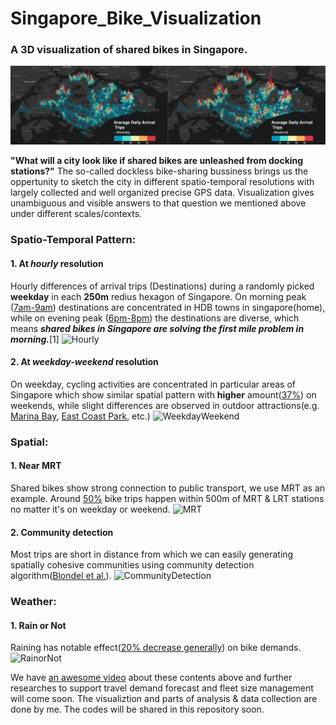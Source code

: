 # Singapore_Bike_Visualization

### A 3D visualization of shared bikes in Singapore.
![General](https://github.com/ricardoCyy/imgs/blob/master/Sin_web/avg_trip_spatial.png)

**"What will a city look like if shared bikes are unleashed from docking stations?"**
The so-called dockless bike-sharing bussiness brings us the oppertunity to sketch the city in different spatio-temporal resolutions with largely collected and well organized precise GPS data. Visualization gives unambiguous and visible answers to that question we mentioned above under different scales/contexts.

### Spatio-Temporal Pattern:
#### 1. At *hourly* resolution
Hourly differences of arrival trips (Destinations) during a randomly picked **weekday** in each **250m** redius hexagon of Singapore. On morning peak ([7am-9am](https://en.wikipedia.org/wiki/Rush_hour#Singapore)) destinations are concentrated in HDB towns in singapore(home), while on evening peak ([6pm-8pm](https://en.wikipedia.org/wiki/Rush_hour#Singapore)) the destinations are diverse, which means ***shared bikes in Singapore are solving the first mile problem in morning.***[1]
![Hourly](https://github.com/ricardoCyy/imgs/blob/master/Sin_web/one_day.gif)

#### 2. At *weekday-weekend* resolution
On weekday, cycling activities are concentrated in particular areas of Singapore which show similar spatial pattern with **higher** amount([37%](https://youtu.be/_yfiuV4j9Jw?t=60)) on weekends, while slight differences are observed in outdoor attractions(e.g. [Marina Bay](https://www.google.com/maps/place/Marina+Bay+Sands,+Singapore/@1.3033138,103.8120058,11.75z/data=!4m5!3m4!1s0x31da19042950679d:0x7e9eb96cc0e8d6f2!8m2!3d1.2833754!4d103.8607264), [East Coast Park](https://www.google.com/maps/place/East+Coast+Beach/@1.3287831,103.8228122,11.88z/data=!4m12!1m6!3m5!1s0x31da22b906ff05d1:0xaffda4da354a96fa!2sEast+Coast+Park!8m2!3d1.3007842!4d103.9121866!3m4!1s0x31da187774c4d073:0x6dc2e74a10c148fc!8m2!3d1.2991943!4d103.9112697), etc.)
![WeekdayWeekend](https://github.com/ricardoCyy/imgs/blob/master/Sin_web/weekday-weekend.gif)

### Spatial:
#### 1. Near MRT
Shared bikes show strong connection to public transport, we use MRT as an example. Around [50%](https://youtu.be/_yfiuV4j9Jw?t=71) bike trips happen within 500m of MRT & LRT stations no matter it's on weekday or weekend.
![MRT](https://github.com/ricardoCyy/imgs/blob/master/Sin_web/near_station.gif)

#### 2. Community detection
Most trips are short in distance from which we can easily generating spatially cohesive communities using community detection algorithm([Blondel et al.](http://arxiv.org/abs/0803.0476)).
![CommunityDetection](https://github.com/ricardoCyy/imgs/blob/master/Sin_web/community_detection.gif)

### Weather:
#### 1. Rain or Not
Raining has notable effect([20% decrease generally](https://youtu.be/_yfiuV4j9Jw?t=80)) on bike demands.
![RainorNot](https://github.com/ricardoCyy/imgs/blob/master/Sin_web/rain_or_not.gif)

We have [an awesome video](https://www.youtube.com/watch?v=_yfiuV4j9Jw) about these contents above and further researches to support travel demand forecast and fleet size management will come soon.
The visualiztion and parts of analysis & data collection are done by me.
The codes will be shared in this repository soon.

